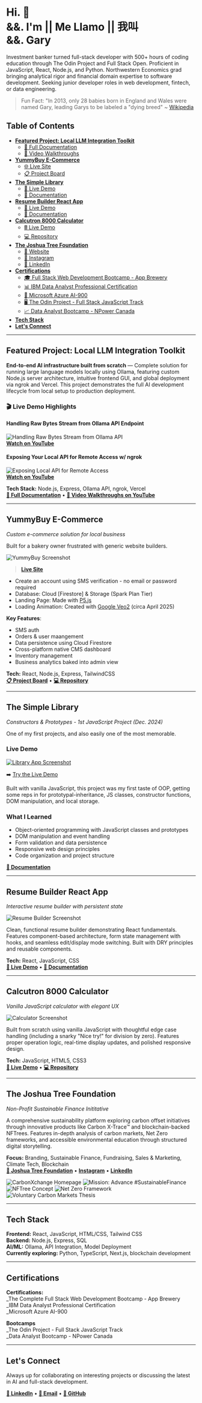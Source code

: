 # Hi. 👋<br>&&. I'm || Me Llamo || 我叫<br> &&. Gary

Investment banker turned full-stack developer with 500+ hours of coding education through The Odin Project and Full Stack Open. Proficient in JavaScript, React, Node.js, and Python. Northwestern Economics grad bringing analytical rigor and financial domain expertise to software development. Seeking junior developer roles in web development, fintech, or data engineering.

> Fun Fact: "In 2013, only 28 babies born in England and Wales were named Gary, leading Garys to be labeled a "dying breed" ~ [Wikipedia](https://en.wikipedia.org/wiki/Gary_(given_name))

## Table of Contents

- **[Featured Project: Local LLM Integration Toolkit](#featured-project-local-llm-integration-toolkit)**
  - [📖 Full Documentation](https://github.com/myopicOracle/local-llm-guide)
  - [🎥 Video Walkthroughs](https://youtu.be/meABLedKNhY)
- **[YummyBuy E-Commerce](#yummybuy-e-commerce)**
  - [🌐 Live Site](https://www.yummybuy.ca/)
  - [📋 Project Board](https://github.com/users/myopicOracle/projects/3)
- **[The Simple Library](#the-simple-library)**
  - [📱 Live Demo](https://myopicoracle.github.io/prototypes-library/)
  - [📖 Documentation](https://github.com/myopicOracle/prototypes-library)
- **[Resume Builder React App](#resume-builder-react-app)**
  - [🚀 Live Demo](https://simple-resume-app.netlify.app/)
  - [📖 Documentation](https://github.com/myopicOracle/resume-builder)
- **[Calcutron 8000 Calculator](#calcutron-8000-calculator)**
  - [🖩 Live Demo](https://calcutron-8000.netlify.app/)
  - [💻 Repository](https://github.com/myopicOracle/calcutron-8000)
- **[The Joshua Tree Foundation](#the-joshua-tree-foundation)**
  - [🌳 Website](https://yuccapalms.org/)
  - [📸 Instagram](https://www.instagram.com/joshuatreefoundation/)
  - [💼 LinkedIn](https://www.linkedin.com/company/joshua-tree-foundation)
- **[Certifications](#certifications)**
  - [🎓 Full Stack Web Development Bootcamp - App Brewery](#certifications)
  - [📊 IBM Data Analyst Professional Certification](#certifications)
  - [🤖 Microsoft Azure AI-900](#certifications)
  - [🖥️ The Odin Project - Full Stack JavaScript Track](#certifications)
  - [📈 Data Analyst Bootcamp - NPower Canada](#certifications)
- **[Tech Stack](#tech-stack)**
- **[Let's Connect](#lets-connect)**


---

## Featured Project: Local LLM Integration Toolkit

**End-to-end AI infrastructure built from scratch** — Complete solution for running large language models locally using Ollama, featuring custom Node.js server architecture, intuitive frontend GUI, and global deployment via ngrok and Vercel. This project demonstrates the full AI development lifecycle from local setup to production deployment.

### 🎬 Live Demo Highlights

#### Handling Raw Bytes Stream from Ollama API Endpoint
![Handling Raw Bytes Stream from Ollama API](assets/readme-thumbnail-1.gif)  
**[Watch on YouTube](https://youtu.be/YrV2Q_hCtw8?si=yeECOJN9WFXIBH30&t=230)**

#### Exposing Your Local API for Remote Access w/ ngrok
![Exposing Local API for Remote Access](assets/readme-thumbnail-2.gif)  
**[Watch on YouTube](https://youtu.be/Ky8DzoPFd4E?si=Qs5sORy2KA3whU32)**

**Tech Stack:** Node.js, Express, Ollama API, ngrok, Vercel  
**[📖 Full Documentation](https://github.com/myopicOracle/local-llm-guide)** • **[🎥 Video Walkthroughs on YouTube](https://youtu.be/meABLedKNhY)**

---

## YummyBuy E-Commerce
*Custom e-commerce solution for local business*

Built for a bakery owner frustrated with generic website builders.

![YummyBuy Screenshot](assets/yummybuy-p5.js-landing-page.png)
 
> [**Live Site**](https://www.yummybuy.ca/)
- Create an account using SMS verification - no email or password required
- Database: Cloud [Firestore] & Storage (Spark Plan Tier)
- Landing Page: Made with [P5.js](https://p5js.org/)
- Loading Animation: Created with [Google Veo2](https://deepmind.google/models/veo/) (circa April 2025)

**Key Features**: 
- SMS auth
- Orders & user maangement
- Data persistence using Cloud Firestore
- Cross-platform native CMS dashboard
- Inventory management
- Business analytics baked into admin view

**Tech:** React, Node.js, Express, TailwindCSS  
**[📋 Project Board](https://github.com/users/myopicOracle/projects/3)** • **[💻 Repository](https://github.com/myopicOracle/YummyBuy.ca)**

---

## The Simple Library 
*Constructors & Prototypes - 1st JavaScript Project (Dec. 2024)*

One of my first projects, and also easily one of the most memorable.

### Live Demo

[![Library App Screenshot](assets/simple-library-v2.png)](https://myopicoracle.github.io/prototypes-library/)

➡️ [Try the Live Demo](https://myopicoracle.github.io/prototypes-library/)

Built with vanilla JavaScript, this project was my first taste of OOP, getting some reps in for prototypal-inheritance, JS classes, constructor functions, DOM manipulation, and local storage.

### What I Learned

- Object-oriented programming with JavaScript classes and prototypes
- DOM manipulation and event handling
- Form validation and data persistence
- Responsive web design principles
- Code organization and project structure

**[📖 Documentation](https://github.com/myopicOracle/prototypes-library)**

---

## Resume Builder React App
*Interactive resume builder with persistent state*

![Resume Builder Screenshot](assets/simple-resume-app.png)

Clean, functional resume builder demonstrating React fundamentals. Features component-based architecture, form state management with hooks, and seamless edit/display mode switching. Built with DRY principles and reusable components.

**Tech:** React, JavaScript, CSS  
**[🔗 Live Demo](https://simple-resume-app.netlify.app/)** • **[📖 Documentation](https://github.com/myopicOracle/resume-builder)**

---

## Calcutron 8000 Calculator
*Vanilla JavaScript calculator with elegant UX*

![Calculator Screenshot](assets/calcutron-8000-v1.png)

Built from scratch using vanilla JavaScript with thoughtful edge case handling (including a snarky "Nice try!" for division by zero). Features proper operation logic, real-time display updates, and polished responsive design.

**Tech:** JavaScript, HTML5, CSS3  
**[🔗 Live Demo](https://calcutron-8000.netlify.app/)** • **[💻 Repository](https://github.com/myopicOracle/calcutron-8000)**

---

## The Joshua Tree Foundation  
*Non-Profit Sustainable Finance Inititative*

A comprehensive sustainability platform exploring carbon offset initiatives through innovative products like Carbon X-Trace™ and blockchain-backed NFTrees. Features in-depth analysis of carbon markets, Net Zero frameworks, and accessible environmental education through structured digital storytelling.  

**Focus:** Branding, Sustainable Finance, Fundraising, Sales & Marketing, Climate Tech, Blockchain  
**[🌳 Joshua Tree Foundation](https://yuccapalms.org/)** • **[Instagram](https://www.instagram.com/joshuatreefoundation/)** • **[LinkedIn](https://www.linkedin.com/company/joshua-tree-foundation)** 

![CarbonXchange Homepage](assets/jtf-hero.png)
![Mission: Advance #SustainableFinance](assets/jtf-mission.png)
![NFTree Concept](assets/jtf-about.png)
![Net Zero Framework](assets/jtf-tech.png)
![Voluntary Carbon Markets Thesis](assets/jtf-vision.png)

---

## Tech Stack

**Frontend:** React, JavaScript, HTML/CSS, Tailwind CSS  
**Backend:** Node.js, Express, SQL  
**AI/ML:** Ollama, API Integration, Model Deployment  
**Currently exploring:** Python, TypeScript, Next.js, blockchain development

---

## Certifications

**Certifications:**  
_The Complete Full Stack Web Development Bootcamp - App Brewery  
_IBM Data Analyst Professional Certification  
_Microsoft Azure AI-900  
  
**Bootcamps**  
_The Odin Project - Full Stack JavaScript Track  
_Data Analyst Bootcamp - NPower Canada  

---

## Let's Connect

Always up for collaborating on interesting projects or discussing the latest in AI and full-stack development.

**[💼 LinkedIn](https://linkedin.com/in/xiagary)** • **[📧 Email](mailto:garebearcodes@gmail.com)** • **[🐙 GitHub](https://github.com/myopicOracle)**
